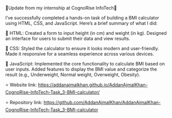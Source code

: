 🌟Update from my internship at CognoRise InfoTech🌟

I’ve successfully completed a hands-on task of building a BMI calculator using HTML, CSS, and JavaScript. Here’s a brief summary of what I did:

🔹 HTML: 
Created a form to input height (in cm) and weight (in kg).
Designed an interface for users to submit their data and view results.

🔹 CSS: 
Styled the calculator to ensure it looks modern and user-friendly.
Made it responsive for a seamless experience across various devices.

🔹 JavaScript: 
Implemented the core functionality to calculate BMI based on user inputs.
Added features to display the BMI value and categorize the result (e.g., Underweight, Normal weight, Overweight, Obesity).

⭐ Website link: https://addanajmalkhan.github.io/AddanAjmalKhan-CognoRise-InfoTech-Task_3-BMI-calculator/

⭐ Repository link: https://github.com/AddanAjmalKhan/AddanAjmalKhan-CognoRise-InfoTech-Task_3-BMI-calculator
